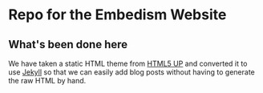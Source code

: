 # Repo for the Embedism Website

## What's been done here
We have taken a static HTML theme from [HTML5 UP](https://html5up.net) and converted it to use [Jekyll](https://jekyllrb.com/) so that we can easily add blog posts without having to generate the raw HTML by hand.